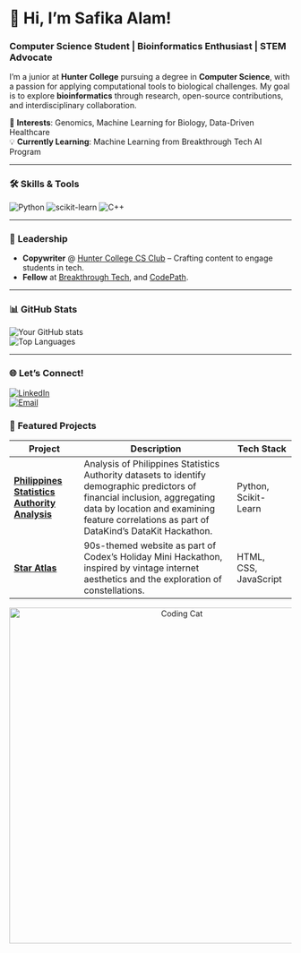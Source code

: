 # 👋 Hi, I’m Safika Alam!

### **Computer Science Student | Bioinformatics Enthusiast | STEM Advocate**  

I’m a junior at **Hunter College** pursuing a degree in **Computer Science**, with a passion for applying computational tools to biological challenges. My goal is to explore **bioinformatics** through research, open-source contributions, and interdisciplinary collaboration.  

🔬 **Interests**: Genomics, Machine Learning for Biology, Data-Driven Healthcare  
💡 **Currently Learning**: Machine Learning from Breakthrough Tech AI Program

---

### 🛠️ **Skills & Tools**  

![Python](https://img.shields.io/badge/Python-3776AB?style=for-the-badge&logo=python&logoColor=white)
![scikit-learn](https://img.shields.io/badge/scikit--learn-F7931E?style=for-the-badge&logo=scikit-learn&logoColor=white)
![C++](https://img.shields.io/badge/C++-00599C?style=for-the-badge&logo=c%2B%2B&logoColor=white)


---

### 📝 **Leadership**  
- **Copywriter** @ [Hunter College CS Club]([https://link-to-club-website](https://huntercsclub.com/)) – Crafting content to engage students in tech.  
- **Fellow** at [Breakthrough Tech](https://breakthroughtech.org/), and [CodePath]([https://www.hunterwics.com/](https://www.codepath.org/)).  

---

### 📊 **GitHub Stats**  
![Your GitHub stats](https://github-readme-stats.vercel.app/api?username=SAFIKAALAM-BEEP&show_icons=true&theme=radical)  
![Top Languages](https://github-readme-stats.vercel.app/api/top-langs/?username=SAFIKAALAM-BEEP&layout=compact&theme=radical)  

---

### 🌐 **Let’s Connect!**  
[![LinkedIn](https://img.shields.io/badge/LinkedIn-0077B5?style=for-the-badge&logo=linkedin&logoColor=white)](https://www.linkedin.com/in/safika-alam/)  
[![Email](https://img.shields.io/badge/Email-D14836?style=for-the-badge&logo=gmail&logoColor=white)](mailto:alamsafikaany05.com)  


### 🎨 **Featured Projects**  
<!-- Mini Project Cards (Replace with your own repos) -->
| Project | Description | Tech Stack |
|---------|-------------|-----|
| **[Philippines Statistics Authority Analysis](https://github.com/SAFIKAALAM-BEEP/Datakit2025)** | Analysis of Philippines Statistics Authority datasets to identify demographic predictors of financial inclusion, aggregating data by location and examining feature correlations as part of DataKind’s DataKit Hackathon. | Python, Scikit-Learn |
| **[Star Atlas](https://github.com/SAFIKAALAM-BEEP/constellation)** | 90s-themed website as part of Codex’s Holiday Mini Hackathon, inspired by vintage internet aesthetics and the exploration of constellations. | HTML, CSS, JavaScript

<!-- Fun GIF -->
<p align="center">
  <img src="https://media.giphy.com/media/LMcB8XospGZO8UQq87/giphy.gif" width="600" alt="Coding Cat">
</p>
